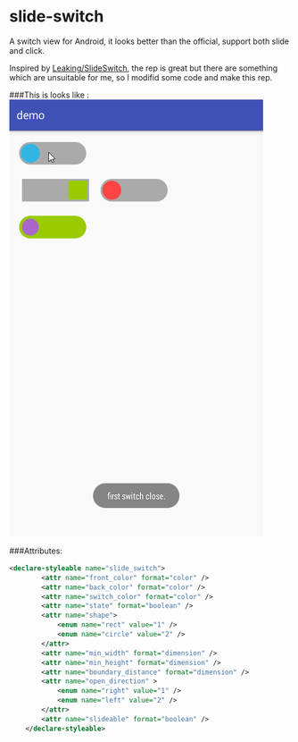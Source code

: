 # slide-switch
A switch view for Android, it looks better than the official, support both slide and click.

Inspired by [Leaking/SlideSwitch](https://github.com/Leaking/SlideSwitch), the rep is great but there are something which are unsuitable for me, so I modifid some code and make this rep. 

###This is looks like :
![gif](https://github.com/Lee-swifter/slide-switch/blob/master/slide-switch.gif)

###Attributes:
```xml
<declare-styleable name="slide_switch">
        <attr name="front_color" format="color" />
        <attr name="back_color" format="color" />
        <attr name="switch_color" format="color" />
        <attr name="state" format="boolean" />
        <attr name="shape">
            <enum name="rect" value="1" />
            <enum name="circle" value="2" />
        </attr>
        <attr name="min_width" format="dimension" />
        <attr name="min_height" format="dimension" />
        <attr name="boundary_distance" format="dimension" />
        <attr name="open_direction" >
            <enum name="right" value="1" />
            <enum name="left" value="2" />
        </attr>
        <attr name="slideable" format="boolean" />
    </declare-styleable>
```
